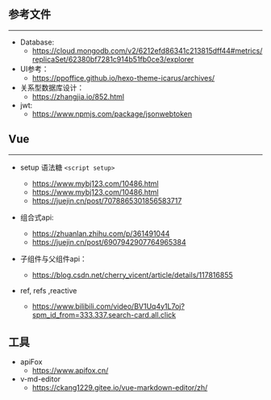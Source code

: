 ## 参考文件
---
- Database:  
  - https://cloud.mongodb.com/v2/6212efd86341c213815dff44#metrics/replicaSet/62380bf7281c914b51fb0ce3/explorer
- UI参考：
  - https://ppoffice.github.io/hexo-theme-icarus/archives/
- 关系型数据库设计： 
  - https://zhangjia.io/852.html
- jwt: 
  - https://www.npmjs.com/package/jsonwebtoken

## Vue
---
- setup 语法糖 `<script setup>` 
  - https://www.mybj123.com/10486.html
  - https://www.mybj123.com/10486.html
  - https://juejin.cn/post/7078865301856583717

- 组合式api: 
  - https://zhuanlan.zhihu.com/p/361491044 
  - https://juejin.cn/post/6907942907764965384
- 子组件与父组件api： 
  - https://blog.csdn.net/cherry_vicent/article/details/117816855

- ref, refs ,reactive
  - https://www.bilibili.com/video/BV1Uq4y1L7oj?spm_id_from=333.337.search-card.all.click

## 工具 
    
- apiFox
  - https://www.apifox.cn/
- v-md-editor
  - https://ckang1229.gitee.io/vue-markdown-editor/zh/
